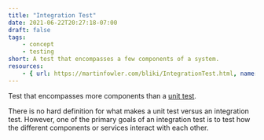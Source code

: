 ```yaml
---
title: "Integration Test"
date: 2021-06-22T20:27:18-07:00
draft: false
tags:
    - concept
    - testing
short: A test that encompasses a few components of a system.
resources:
    - { url: https://martinfowler.com/bliki/IntegrationTest.html, name: "Martin Fowler: Integration Test" }
---
```


Test that encompasses more components than a [unit test](#unit-test).

There is no hard definition for what makes a unit test versus an integration test. However, one of the primary goals of an integration test is to test how the different components or services interact with each other.

